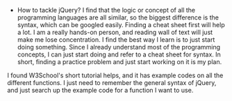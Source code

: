 - How to tackle jQuery?
I find that the logic or concept of all the programming languages are all similar, so the biggest difference is the syntax, which can be googled easily. Finding a cheat sheet first will help a lot.
I am a really hands-on person, and reading wall of text will just make me lose concentration. I find the best way I learn is to just start doing something. Since I already understand most of the programming concepts, I can just start doing and refer to a cheat sheet for syntax. In short, finding a practice problem and just start working on it is my plan.

I found W3School's short tutorial helps, and it has example codes on all the different functions. I just need to remember the general syntax of jQuery, and just search up the example code for a function I want to use.